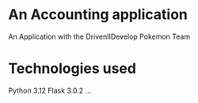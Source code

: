 # An Accounting application
An Application with the DrivenIIDevelop Pokemon Team

# Technologies used
Python 3.12
Flask 3.0.2
...
